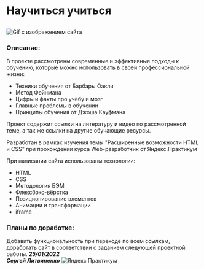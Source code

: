 # Научиться учиться
##
## 
![Gif с изображением сайта](https://i.imgur.com/MJLymhl.gif)

### Описание:
В проекте рассмотрены современные и эффективные подходы к обучению, 
которые можно использовать в своей профессиональной жизни:
- Техники обучения от Барбары Оакли
- Метод Фейнмана
- Цифры и факты про учёбу и мозг
- Главные проблемы в обучении
- Принципы обучения от Джоша Кауфмана

Проект содержит ссылки на литературу и видео по рассмотренной теме,
а так же ссылки на другие обучающие ресурсы. 

Разработан в рамках изучения темы "Расширенные возможности HTML и CSS" при
прохождении курса Web-разработчик от Яндекс.Практикум
        
При написании сайта использованы технологии:
- HTML
- CSS
- Методология БЭМ
- Флексбокс-вёрстка
- Позиционирование элементов
- Анимации и трансформации
- iframe

### Планы по доработке:
Добавить функциональность при переходе по всем ссылкам, доработать сайт в соответствии с заданием следующей проектной работы.
**_25/01/2022  
Сергей Литвиненко_**
![Яндекс Практикум](https://innovationmap.innoagency.ru/logo/%D0%9E%D0%A226.PNG)
